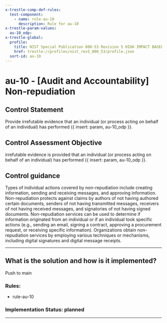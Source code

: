 ```yaml
---
x-trestle-comp-def-rules:
  test-component:
    - name: rule-au-10
      description: Rule for au-10
x-trestle-param-values:
  au-10_odp:
x-trestle-global:
  profile:
    title: NIST Special Publication 800-53 Revision 5 HIGH IMPACT BASELINE
    href: trestle://profiles/nist_rev5_800_53/profile.json
  sort-id: au-10
---
```


# au-10 - \[Audit and Accountability\] Non-repudiation

## Control Statement

Provide irrefutable evidence that an individual (or process acting on behalf of an individual) has performed {{ insert: param, au-10_odp }}.

## Control Assessment Objective

irrefutable evidence is provided that an individual (or process acting on behalf of an individual) has performed {{ insert: param, au-10_odp }}.

## Control guidance

Types of individual actions covered by non-repudiation include creating information, sending and receiving messages, and approving information. Non-repudiation protects against claims by authors of not having authored certain documents, senders of not having transmitted messages, receivers of not having received messages, and signatories of not having signed documents. Non-repudiation services can be used to determine if information originated from an individual or if an individual took specific actions (e.g., sending an email, signing a contract, approving a procurement request, or receiving specific information). Organizations obtain non-repudiation services by employing various techniques or mechanisms, including digital signatures and digital message receipts.

______________________________________________________________________

## What is the solution and how is it implemented?

<!-- For implementation status enter one of: implemented, partial, planned, alternative, not-applicable -->

<!-- Note that the list of rules under ### Rules: is read-only and changes will not be captured after assembly to JSON -->

Push to main

### Rules:

  - rule-au-10

### Implementation Status: planned

______________________________________________________________________
